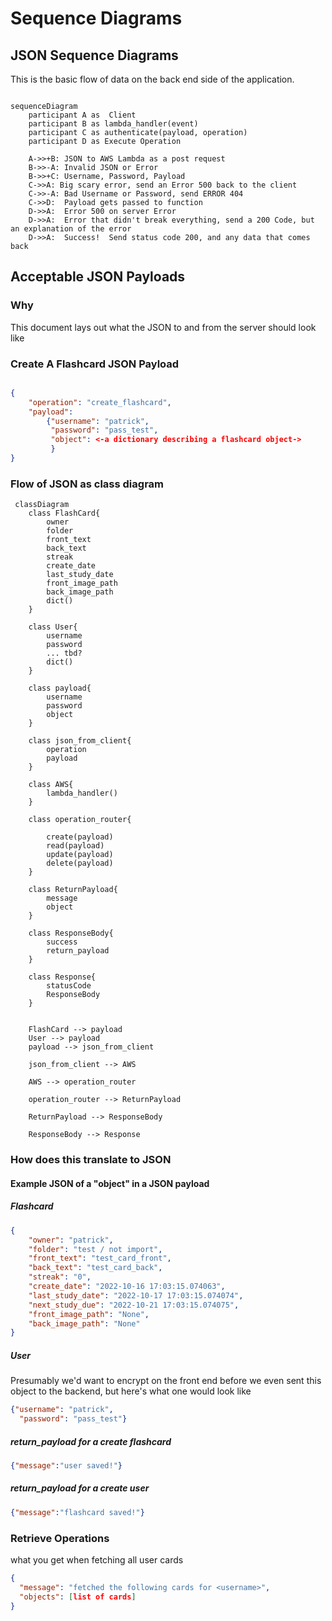 # Sequence Diagrams

## JSON Sequence Diagrams

This is the basic flow of data on the back end side of the application.

```mermaid

sequenceDiagram
    participant A as  Client
    participant B as lambda_handler(event)
    participant C as authenticate(payload, operation)
    participant D as Execute Operation

    A->>+B: JSON to AWS Lambda as a post request
    B->>-A: Invalid JSON or Error
    B->>+C: Username, Password, Payload
    C->>A: Big scary error, send an Error 500 back to the client
    C->>-A: Bad Username or Password, send ERROR 404
    C->>D:  Payload gets passed to function
    D->>A:  Error 500 on server Error
    D->>A:  Error that didn't break everything, send a 200 Code, but an explanation of the error
    D->>A:  Success!  Send status code 200, and any data that comes back
```

##  Acceptable JSON Payloads

### Why

This document lays out what the JSON to and from the server should look like

### Create A Flashcard JSON Payload
````JSON

{
    "operation": "create_flashcard",
    "payload":
        {"username": "patrick",
         "password": "pass_test",
         "object": <-a dictionary describing a flashcard object->
         }
}

````
### Flow of JSON as class diagram

```mermaid
 classDiagram
    class FlashCard{
        owner
        folder
        front_text
        back_text
        streak
        create_date
        last_study_date
        front_image_path
        back_image_path
        dict()
    }

    class User{
        username
        password
        ... tbd?
        dict()
    }

    class payload{
        username
        password
        object
    }

    class json_from_client{
        operation
        payload
    }

    class AWS{
        lambda_handler()
    }

    class operation_router{
       
        create(payload)
        read(payload)
        update(payload)
        delete(payload)
    }

    class ReturnPayload{
        message
        object
    }

    class ResponseBody{
        success
        return_payload
    }

    class Response{
        statusCode
        ResponseBody
    }


    FlashCard --> payload
    User --> payload
    payload --> json_from_client

    json_from_client --> AWS

    AWS --> operation_router

    operation_router --> ReturnPayload

    ReturnPayload --> ResponseBody

    ResponseBody --> Response

```

### How does this translate to JSON

#### Example JSON of a "object" in a JSON payload

##### Flashcard
```json
{
    "owner": "patrick", 
    "folder": "test / not import", 
    "front_text": "test_card_front", 
    "back_text": "test_card_back", 
    "streak": "0", 
    "create_date": "2022-10-16 17:03:15.074063", 
    "last_study_date": "2022-10-17 17:03:15.074074", 
    "next_study_due": "2022-10-21 17:03:15.074075", 
    "front_image_path": "None", 
    "back_image_path": "None"
}
```

##### User
Presumably we'd want to encrypt on the front end before we even sent this object
to the backend, but here's what one would look like
```json
{"username": "patrick", 
  "password": "pass_test"}
```

##### return_payload for a create flashcard
```json
{"message":"user saved!"}
```
##### return_payload for a create user
```json
{"message":"flashcard saved!"}
```

### Retrieve Operations

what you get when fetching all user cards
```json
{
  "message": "fetched the following cards for <username>",
  "objects": [list of cards]
}
```

